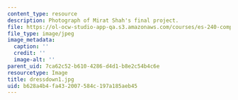 ```yaml
---
content_type: resource
description: Photograph of Mirat Shah's final project.
file: https://ol-ocw-studio-app-qa.s3.amazonaws.com/courses/es-240-composing-your-life-exploration-of-self-through-visual-arts-and-writing-spring-2006/b628a4b4fa432007584c197a185aeb45_dressdown1.jpg
file_type: image/jpeg
image_metadata:
  caption: ''
  credit: ''
  image-alt: ''
parent_uid: 7ca62c52-b610-4286-d4d1-b8e2c54b4c6e
resourcetype: Image
title: dressdown1.jpg
uid: b628a4b4-fa43-2007-584c-197a185aeb45
---
```

